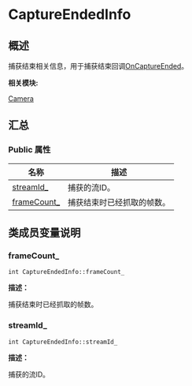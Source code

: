 # CaptureEndedInfo


## **概述**

捕获结束相关信息，用于捕获结束回调[OnCaptureEnded](interface_i_stream_operator_callback.md#oncaptureended)。

**相关模块:**

[Camera](camera.md)


## **汇总**


### Public 属性

  | 名称 | 描述 | 
| -------- | -------- |
| [streamId_](#streamid) | 捕获的流ID。 | 
| [frameCount_](#framecount) | 捕获结束时已经抓取的帧数。 | 


## **类成员变量说明**


### frameCount_

  
```
int CaptureEndedInfo::frameCount_
```

**描述：**

捕获结束时已经抓取的帧数。


### streamId_

  
```
int CaptureEndedInfo::streamId_
```

**描述：**

捕获的流ID。
